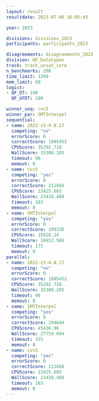 ```yaml
---
layout: result
resultdate: 2023-07-06 16:05:43

year: 2023

divisions: divisions_2023
participants: participants_2023

disagreements: disagreements_2023
division: QF_Datatypes
track: track_unsat_core
n_benchmarks: 200
time_limit: 1200
mem_limit: 60
logics:
- QF_DT: 100
  QF_UFDT: 100

winner_seq: cvc5
winner_par: SMTInterpol
sequential:
- name: 2022-z3-4.8.17
  competing: "no"
  errorScore: 0
  correctScore: 1005452
  CPUScore: 35292.718
  WallScore: 35308.285
  timeout: 96
  memout: 0
- name: cvc5
  competing: "yes"
  errorScore: 0
  correctScore: 211668
  CPUScore: 23425.685
  WallScore: 23428.408
  timeout: 163
  memout: 0
- name: SMTInterpol
  competing: "yes"
  errorScore: 0
  correctScore: 209336
  CPUScore: 15820.24
  WallScore: 10452.566
  timeout: 173
  memout: 0
parallel:
- name: 2022-z3-4.8.17
  competing: "no"
  errorScore: 0
  correctScore: 1005452
  CPUScore: 35292.718
  WallScore: 35308.285
  timeout: 96
  memout: 0
- name: SMTInterpol
  competing: "yes"
  errorScore: 0
  correctScore: 294644
  CPUScore: 45436.96
  WallScore: 27759.684
  timeout: 155
  memout: 0
- name: cvc5
  competing: "yes"
  errorScore: 0
  correctScore: 211668
  CPUScore: 23425.685
  WallScore: 23428.408
  timeout: 163
  memout: 0
---
```

